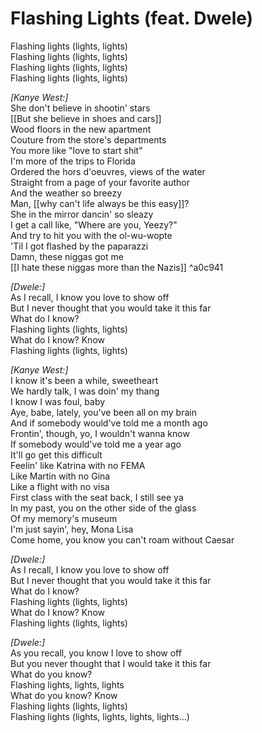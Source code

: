 # Flashing Lights (feat. Dwele)

Flashing lights (lights, lights)  
Flashing lights (lights, lights)  
Flashing lights (lights, lights)  
Flashing lights (lights, lights)  

_[Kanye West:]_  
She don't believe in shootin' stars  
[[But she believe in shoes and cars]]  
Wood floors in the new apartment  
Couture from the store's departments  
You more like "love to start shit"  
I'm more of the trips to Florida  
Ordered the hors d'oeuvres, views of the water  
Straight from a page of your favorite author  
And the weather so breezy  
Man, [[why can't life always be this easy]]?  
She in the mirror dancin' so sleazy  
I get a call like, "Where are you, Yeezy?"  
And try to hit you with the ol-wu-wopte  
'Til I got flashed by the paparazzi  
Damn, these niggas got me  
[[I hate these niggas more than the Nazis]] ^a0c941

_[Dwele:]_  
As I recall, I know you love to show off  
But I never thought that you would take it this far  
What do I know?  
Flashing lights (lights, lights)  
What do I know? Know  
Flashing lights (lights, lights)  

_[Kanye West:]_  
I know it's been a while, sweetheart  
We hardly talk, I was doin' my thang  
I know I was foul, baby  
Aye, babe, lately, you've been all on my brain  
And if somebody would've told me a month ago  
Frontin', though, yo, I wouldn't wanna know  
If somebody would've told me a year ago  
It'll go get this difficult  
Feelin' like Katrina with no FEMA  
Like Martin with no Gina  
Like a flight with no visa  
First class with the seat back, I still see ya  
In my past, you on the other side of the glass  
Of my memory's museum  
I'm just sayin', hey, Mona Lisa  
Come home, you know you can't roam without Caesar  

_[Dwele:]_  
As I recall, I know you love to show off  
But I never thought that you would take it this far  
What do I know?  
Flashing lights (lights, lights)  
What do I know? Know  
Flashing lights (lights, lights)  

_[Dwele:]_  
As you recall, you know I love to show off  
But you never thought that I would take it this far  
What do you know?  
Flashing lights, lights, lights  
What do you know? Know  
Flashing lights (lights, lights)  
Flashing lights (lights, lights, lights, lights…)
